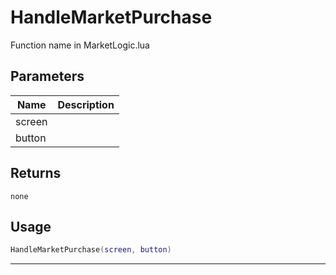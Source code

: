 # HandleMarketPurchase

Function name in MarketLogic.lua

## Parameters

| Name   | Description |
| ------ | ----------- |
| screen |             |
| button |             |

## Returns

`none`

## Usage

```lua
HandleMarketPurchase(screen, button)
```

---
